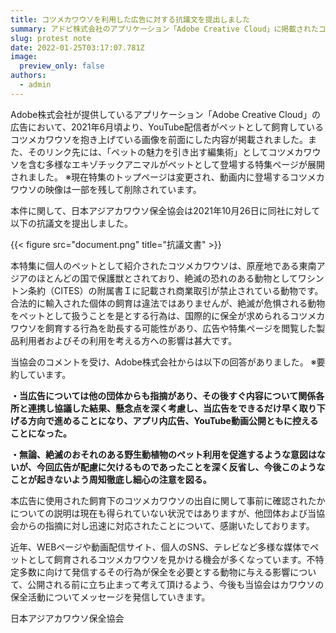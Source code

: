 ```yaml
---
title: コツメカワウソを利用した広告に対する抗議文を提出しました
summary: アドビ株式会社のアプリケーション「Adobe Creative Cloud」に掲載されたコツメカワウソを利用した広告に対し、抗議を行いました。
slug: protest note
date: 2022-01-25T03:17:07.781Z
image:
  preview_only: false
authors:
  - admin
---
```

Adobe株式会社が提供しているアプリケーション「Adobe Creative Cloud」の広告において、2021年6月頃より、YouTube配信者がペットとして飼育しているコツメカワウソを抱き上げている画像を前面にした内容が掲載されました。また、そのリンク先には、「ペットの魅力を引き出す編集術」としてコツメカワウソを含む多様なエキゾチックアニマルがペットとして登場する特集ページが展開されました。
※現在特集のトップページは変更され、動画内に登場するコツメカワウソの映像は一部を残して削除されています。

本件に関して、日本アジアカワウソ保全協会は2021年10月26日に同社に対して以下の抗議文を提出しました。

{{< figure src="document.png" title="抗議文書" >}}

本特集に個人のペットとして紹介されたコツメカワウソは、原産地である東南アジアのほとんどの国で保護獣とされており、絶滅の恐れのある動物としてワシントン条約（CITES）の附属書Ｉに記載され商業取引が禁止されている動物です。合法的に輸入された個体の飼育は違法ではありませんが、絶滅が危惧される動物をペットとして扱うことを是とする行為は、国際的に保全が求められるコツメカワウソを飼育する行為を助長する可能性があり、広告や特集ページを閲覧した製品利用者およびその利用を考える方への影響は甚大です。

当協会のコメントを受け、Adobe株式会社からは以下の回答がありました。
※要約しています。

**・当広告については他の団体からも指摘があり、その後すぐ内容について関係各所と連携し協議した結果、懸念点を深く考慮し、当広告をできるだけ早く取り下げる方向で進めることになり、アプリ内広告、YouTube動画公開ともに控えることになった。**

**・無論、絶滅のおそれのある野生動植物のペット利用を促進するような意図はないが、今回広告が配慮に欠けるものであったことを深く反省し、今後このようなことが起きないよう周知徹底し細心の注意を図る。**

本広告に使用された飼育下のコツメカワウソの出自に関して事前に確認されたかについての説明は現在も得られていない状況ではありますが、他団体および当協会からの指摘に対し迅速に対応されたことについて、感謝いたしております。

近年、WEBページや動画配信サイト、個人のSNS、テレビなど多様な媒体でペットとして飼育されるコツメカワウソを見かける機会が多くなっています。不特定多数に向けて発信するその行為が保全を必要とする動物に与える影響について、公開される前に立ち止まって考えて頂けるよう、今後も当協会はカワウソの保全活動についてメッセージを発信していきます。

日本アジアカワウソ保全協会
